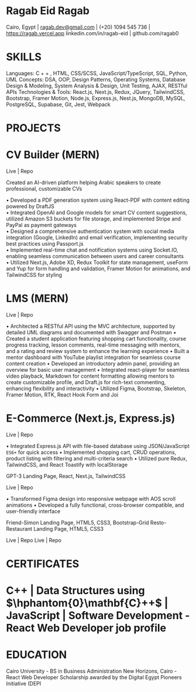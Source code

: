 # Ragab Eid Ragab  

Cairo, Egypt | ragab.dev@gmail.com | $(+20)$ 1094 545 736 | https://ragab.vercel.app linkedin.com/in/ragab-eid | github.com/ragab0  

# SKILLS  

Languages: $\mathsf{C}++$ , HTML, CSS/SCSS, JavaScript/TypeScript, SQL, Python, UML Concepts: DSA, OOP, Design Patterns, Operating Systems, Database Design & Modeling, System Analysis & Design, Unit Testing, AJAX, RESTful APIs Technologies & Tools: React.js, Next.js, Redux, JQuery, TailwindCSS, Bootstrap, Framer Motion, Node.js, Express.js, Nest.js, MongoDB, MySQL, PostgreSQL, Supabase, Git, Jest, Webpack  

# PROJECTS  

# CV Builder (MERN)  

Live | Repo  

Created an AI-driven platform helping Arabic speakers to create professional, customizable CVs  

• Developed a PDF generation system using React-PDF with content editing powered by DraftJS   
• Integrated OpenAI and Google models for smart CV content suggestions, utilized Amazon S3 buckets for file storage, and implemented Stripe and PayPal as payment gateways   
• Designed a comprehensive authentication system with social media integration (Google, LinkedIn) and email verification, implementing security best practices using Passport.js   
• Implemented real-time chat and notification systems using Socket.IO, enabling seamless communication between users and career consultants   
• Utilized Next.js, Adobe XD, Redux Toolkit for state management, useForm and Yup for form handling and validation, Framer Motion for animations, and TailwindCSS for styling  

# LMS (MERN)  

Live | Repo  

• Architected a RESTful API using the MVC architecture, supported by detailed UML diagrams and documented with Swagger and Postman • Created a student application featuring shopping cart functionality, course progress tracking, lesson comments, real-time messaging with mentors, and a rating and review system to enhance the learning experience • Built a mentor dashboard with YouTube playlist integration for seamless course content creation • Developed an introductory admin panel, providing an overview for basic user management • Integrated react-player for seamless video playback, Markdown for content formatting allowing mentors to create customizable profile, and Draft.js for rich-text commenting, enhancing flexibility and interactivity • Utilized Figma, Bootstrap, Skeleton, Framer Motion, RTK, React Hook Form and Joi  

# E-Commerce (Next.js, Express.js)  

Live | Repo  

• Integrated Express.js API with file-based database using JSON/JavaScript $\mathtt{E S6+}$ for quick access • Implemented shopping cart, CRUD operations, product listing with filtering and multi-criteria search • Utilized pure Redux, TailwindCSS, and React Toastify with localStorage  

GPT-3 Landing Page, React, Next.js, TailwindCSS  

Live | Repo  

• Transformed Figma design into responsive webpage with AOS scroll animations • Developed a fully functional, cross-browser compatible, and user-friendly interface  

Friend-Simon Landing Page, HTML5, CSS3, Bootstrap-Grid Resto-Restaurant Landing Page, HTML5, CSS3  

Live | Repo Live | Repo  

# CERTIFICATES  

# $\mathbf{C}\boldsymbol{+}\boldsymbol{+}\mathrm{~}|$ Data Structures using $\hphantom{0}\mathbf{C}++$ | JavaScript | Software Development - React Web Developer job profile  

# EDUCATION  

Cairo University - BS in Business Administration New Horizons, Cairo - React Web Developer Scholarship awarded by the Digital Egypt Pioneers Initiative (DEPI  